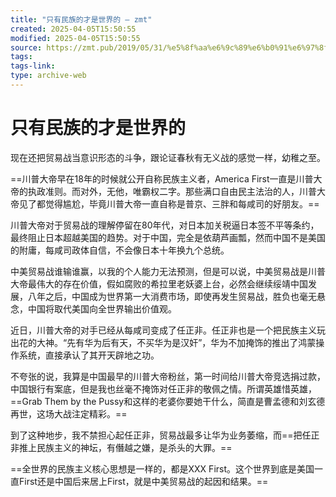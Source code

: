 ```yaml
---
title: "只有民族的才是世界的 – zmt"
created: 2025-04-05T15:50:55
modified: 2025-04-05T15:50:55
source: https://zmt.pub/2019/05/31/%e5%8f%aa%e6%9c%89%e6%b0%91%e6%97%8f%e7%9a%84%e6%89%8d%e6%98%af%e4%b8%96%e7%95%8c%e7%9a%84/
tags:
tags-link:
type: archive-web
---
```



# 只有民族的才是世界的

现在还把贸易战当意识形态的斗争，跟论证春秋有无义战的感觉一样，幼稚之至。  


==川普大帝早在18年的时候就公开自称民族主义者，America First一直是川普大帝的执政准则。而对外，无他，唯霸权二字。那些满口自由民主法治的人，川普大帝见了都觉得尴尬，毕竟川普大帝一直自称是普京、三胖和每咸司的好朋友。==  


川普大帝对于贸易战的理解停留在80年代，对日本加关税逼日本签不平等条约，最终阻止日本超越美国的趋势。对于中国，完全是依葫芦画瓢，然而中国不是美国的附庸，每咸司政体自信，不会像日本十年换九个总统。  


中美贸易战谁输谁赢，以我的个人能力无法预测，但是可以说，中美贸易战是川普大帝最伟大的存在价值，假如腐败的希拉里老妖婆上台，必然会继续绥靖中国发展，八年之后，中国成为世界第一大消费市场，即使再发生贸易战，胜负也毫无悬念，中国将取代美国向全世界输出价值观。  


近日，川普大帝的对手已经从每咸司变成了任正非。任正非也是一个把民族主义玩出花的大神。“先有华为后有天，不买华为是汉奸”，华为不加掩饰的推出了鸿蒙操作系统，直接承认了其开天辟地之功。  


不夸张的说，我算是中国最早的川普大帝粉丝，第一时间给川普大帝竞选捐过款，中国银行有案底，但是我也丝毫不掩饰对任正非的敬佩之情。所谓英雄惜英雄，==Grab Them by the Pussy和这样的老婆你要她干什么，简直是曹孟德和刘玄德再世，这场大战注定精彩。==  


到了这种地步，我不禁担心起任正非，贸易战最多让华为业务萎缩，而==把任正非推上民族主义的神坛，有僭越之嫌，是杀头的大罪。==  


==全世界的民族主义核心思想是一样的，都是XXX First。这个世界到底是美国一直First还是中国后来居上First，就是中美贸易战的起因和结果。==  

